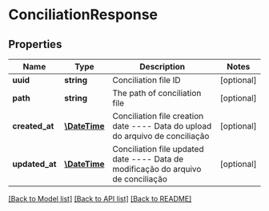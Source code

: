 # ConciliationResponse

## Properties
Name | Type | Description | Notes
------------ | ------------- | ------------- | -------------
**uuid** | **string** | Conciliation file ID | [optional] 
**path** | **string** | The path of conciliation file | [optional] 
**created_at** | [**\DateTime**](\DateTime.md) | Conciliation file creation date  ----  Data do upload do arquivo de conciliação | [optional] 
**updated_at** | [**\DateTime**](\DateTime.md) | Conciliation file updated date  ----  Data de modificação do arquivo de conciliação | [optional] 

[[Back to Model list]](../../README.md#documentation-for-models) [[Back to API list]](../../README.md#documentation-for-api-endpoints) [[Back to README]](../../README.md)

